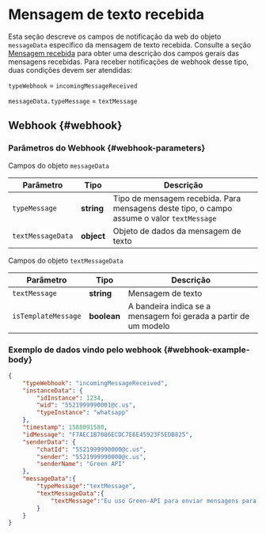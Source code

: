 # Mensagem de texto recebida

Esta seção descreve os campos de notificação da web do objeto `messageData` específico da mensagem de texto recebida. Consulte a seção [Mensagem recebida](Webhook-IncomingMessageReceived.md) para obter uma descrição dos campos gerais das mensagens recebidas.
Para receber notificações de webhook desse tipo, duas condições devem ser atendidas:

`typeWebhook` = `incomingMessageReceived`

`messageData.typeMessage` = `textMessage`

## Webhook {#webhook}

### Parâmetros do Webhook {#webhook-parameters}

Campos do objeto `messageData`

Parâmetro | Тipo | Descrição
----- | ----- | -----
`typeMessage` | **string** | Tipo de mensagem recebida. Para mensagens deste tipo, o campo assume o valor `textMessage`
`textMessageData` | **object** | Objeto de dados da mensagem de texto

Campos do objeto `textMessageData`

Parâmetro | Тipo | Descrição
----- | ----- | -----
`textMessage` | **string** | Mensagem de texto
`isTemplateMessage` | **boolean** | A bandeira indica se a mensagem foi gerada a partir de um modelo

### Exemplo de dados vindo pelo webhook {#webhook-example-body}

```json
{
    "typeWebhook": "incomingMessageReceived",
    "instanceData": {
        "idInstance": 1234,
        "wid": "5521999990001@c.us",
        "typeInstance": "whatsapp"
    },
    "timestamp": 1588091580,
    "idMessage": "F7AEC1B7086ECDC7E6E45923F5EDB825",
    "senderData": {
        "chatId": "5521999990000@c.us",
        "sender": "5521999990000@c.us",
        "senderName": "Green API"
    },
    "messageData":{
        "typeMessage":"textMessage",
        "textMessageData":{
            "textMessage":"Eu uso Green-API para enviar mensagens para você!"
        }
    }
}
```
